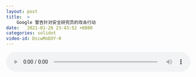 ```yaml
---
layout: post
title:  >
    Google 警告针对安全研究员的攻击行动
date:   2021-01-26 23:43:52 +0800
categories: solidot
video-id: DscwMoDXY-0
---
```


<audio src="/assets/1e9a25f7b9a480664b3407767df2aaa3.mp3" style="width: 100%;" controls></audio>

